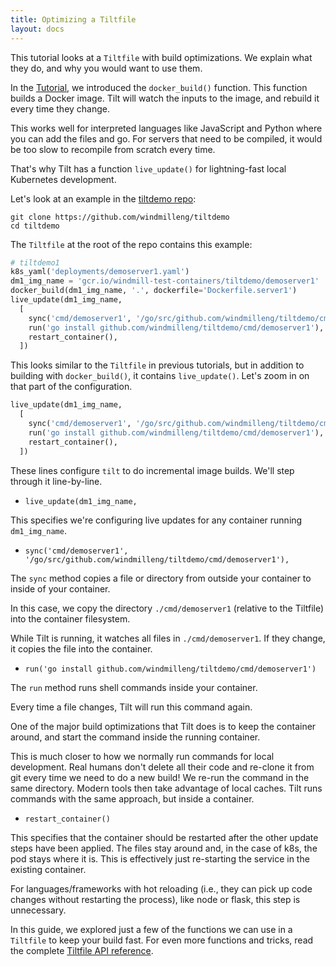 ```yaml
---
title: Optimizing a Tiltfile
layout: docs
---
```


This tutorial looks at a `Tiltfile` with build optimizations.
We explain what they do, and why you would want to use them.

In the [Tutorial](tutorial.html), we introduced the `docker_build()` function.
This function builds a Docker image. Tilt will watch the inputs to the
image, and rebuild it every time they change.

This works well for interpreted languages like JavaScript and Python
where you can add the files and go. For servers that need to be compiled,
it would be too slow to recompile from scratch every time.

That's why Tilt has a function `live_update()` for lightning-fast local
Kubernetes development.

Let's look at an example in the [tiltdemo repo](https://github.com/windmilleng/tiltdemo):

```
git clone https://github.com/windmilleng/tiltdemo
cd tiltdemo
```

The `Tiltfile` at the root of the repo contains this example:

```python
# tiltdemo1
k8s_yaml('deployments/demoserver1.yaml')
dm1_img_name = 'gcr.io/windmill-test-containers/tiltdemo/demoserver1'
docker_build(dm1_img_name, '.', dockerfile='Dockerfile.server1')
live_update(dm1_img_name,
  [
    sync('cmd/demoserver1', '/go/src/github.com/windmilleng/tiltdemo/cmd/demoserver1'),
    run('go install github.com/windmilleng/tiltdemo/cmd/demoserver1'),
    restart_container(),
  ])
```

This looks similar to the `Tiltfile` in previous tutorials, but in addition to building
with `docker_build()`, it contains `live_update()`. Let's zoom
in on that part of the configuration.


```python
live_update(dm1_img_name,
  [
    sync('cmd/demoserver1', '/go/src/github.com/windmilleng/tiltdemo/cmd/demoserver1'),
    run('go install github.com/windmilleng/tiltdemo/cmd/demoserver1'),
    restart_container(),
  ])
```

These lines configure `tilt` to do incremental image builds. We'll step through it line-by-line.

* `live_update(dm1_img_name,`

This specifies we're configuring live updates for any container running `dm1_img_name`.

* `sync('cmd/demoserver1', '/go/src/github.com/windmilleng/tiltdemo/cmd/demoserver1'),`

The `sync` method copies a file or directory from outside your container to inside of your container.

In this case, we copy the directory `./cmd/demoserver1` (relative to the Tiltfile) into
the container filesystem.

While Tilt is running, it watches all files in `./cmd/demoserver1`. If they change, it copies the file
into the container.

* `run('go install github.com/windmilleng/tiltdemo/cmd/demoserver1')`

The `run` method runs shell commands inside your container.

Every time a file changes, Tilt will run this command again.

One of the major build optimizations that Tilt does is to keep the container around, and
start the command inside the running container.

This is much closer to how we normally run commands for local development. Real humans
don't delete all their code and re-clone it from git every time we need to do a new build!
We re-run the command in the same directory. Modern tools then take advantage of local caches.
Tilt runs commands with the same approach, but inside a container.

* `restart_container()`

This specifies that the container should be restarted after the other update steps have been
applied. The files stay around and, in the case of k8s, the pod stays where it is. This is
effectively just re-starting the service in the existing container.

For languages/frameworks with hot reloading (i.e., they can pick up code changes without
restarting the process), like node or flask, this step is unnecessary.

In this guide, we explored just a few of the functions we can use in a `Tiltfile`
to keep your build fast. For even more functions and tricks,
read the complete [Tiltfile API reference](api.html).
